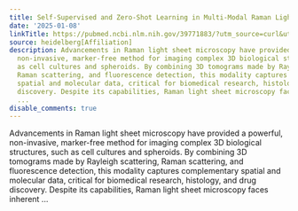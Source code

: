 ```yaml
---
title: Self-Supervised and Zero-Shot Learning in Multi-Modal Raman Light Sheet Microscopy
date: '2025-01-08'
linkTitle: https://pubmed.ncbi.nlm.nih.gov/39771883/?utm_source=curl&utm_medium=rss&utm_campaign=pubmed-2&utm_content=1FakS-2QOkCT8HsMOQP1bCRQ4YzyumYOmxmF0moLsQ3dFB1E9V&fc=20220326224207&ff=20250108170848&v=2.18.0.post9+e462414
source: heidelberg[Affiliation]
description: Advancements in Raman light sheet microscopy have provided a powerful,
  non-invasive, marker-free method for imaging complex 3D biological structures, such
  as cell cultures and spheroids. By combining 3D tomograms made by Rayleigh scattering,
  Raman scattering, and fluorescence detection, this modality captures complementary
  spatial and molecular data, critical for biomedical research, histology, and drug
  discovery. Despite its capabilities, Raman light sheet microscopy faces inherent
  ...
disable_comments: true
---
```

Advancements in Raman light sheet microscopy have provided a powerful, non-invasive, marker-free method for imaging complex 3D biological structures, such as cell cultures and spheroids. By combining 3D tomograms made by Rayleigh scattering, Raman scattering, and fluorescence detection, this modality captures complementary spatial and molecular data, critical for biomedical research, histology, and drug discovery. Despite its capabilities, Raman light sheet microscopy faces inherent ...